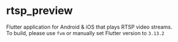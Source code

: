 # rtsp_preview

Flutter application for Android & iOS that plays RTSP video streams.<br/>
To build, please use `fvm` or manually set Flutter version to `3.13.2`<br/>